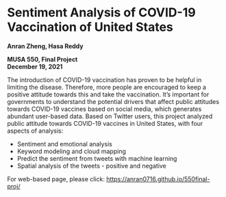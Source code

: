 # Sentiment Analysis of COVID-19 Vaccination of United States

**Anran Zheng, Hasa Reddy**     
  
**MUSA 550, Final Project**    
**December 19, 2021**  

The introduction of COVID-19 vaccination has proven to be helpful in limiting the disease. Therefore, more people are encouraged to keep a positive attitude towards this and take the vaccination. It’s important for governments to understand the potential drivers that affect public attitudes towards COVID-19 vaccines based on social media, which generates abundant user-based data. Based on Twitter users, this project analyzed public attitude towards COVID-19 vaccines in United States, with four aspects of analysis: 
- Sentiment and emotional analysis
- Keyword modeling and cloud mapping 
- Predict the sentiment from tweets with machine learning
- Spatial analysis of the tweets - positive and negative  

For web-based page, please click: https://anran0716.github.io/550final-proj/

